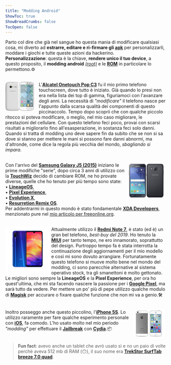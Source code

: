 ```yaml
---
title: "Modding Android"
ShowToc: true
ShowBreadCrumbs: false
TocOpen: false
---
```


 Parto col dire che già nel sangue ho questa mania di modificare qualsiasi cosa, mi diverto ad <b>estrarre, editare e ri-firmare gli <a href="https://it.wikipedia.org/wiki/APK_(formato_di_file)" target="_blank" rel="noopener noreferrer">apk</a></b> per personalizzarli, moddare i giochi e tutte queste azioni da hackerino.<br><b>Personalizzazione</b>: questa è la chiave, <b>rendere unico il tuo device</b>, a questo proposito, il <b>modding android</b> <a href="https://en.wikipedia.org/wiki/Rooting_(Android)" target="_blank" rel="noopener noreferrer"><i>(root)</i></a> e le <a href="https://it.wikipedia.org/wiki/Read_Only_Memory#ROM_dispositivi_mobiliROM" target="_blank" rel="noopener noreferrer"><b>ROM</b></a> in particolare lo permettono.⚙️<br><br>

<div style="float: left; margin-right: 15px">
<img src="/alcatel.png" alt="Alcatel Onetouch Pop C3" width="90"/></div>
    <p align="left">L'<a href="https://www.hdblog.it/schede-tecniche/alcatel-onetouch-pop-c3_i2700/" target="_blank" rel="noopener noreferrer"><b>Alcatel Onetouch Pop C3</b></a> fu il mio primo telefono touchscreen, dove tutto è iniziato. Già quando lo presi non era nella lista dei top di gamma, figuriamoci con l'avanzare degli anni. La necessità di <i>"modificare"</i> il telefono nasce per l'appunto dalla scarsa qualità dei componenti di questo piccinaccolo. Tempo dopo scoprii che con qualche piccolo ritocco si poteva modificare, o meglio, nel mio caso migliorare, le prestazioni del cellulare. Con questo telefono feci poco, provai con scarsi risultati a migliorarlo fino all'esasperazione, in sostanza feci solo danni. Quando si tratta di modding uno deve sapere fin da subito che se non si sa dove si stanno per mettere le mani si possono fare danni abnormi, ma d'altronde, come dice la regola più vecchia del mondo, <i>sbagliando si impara</i>.<br><br></p>

<div style="float: right; margin-right: 6px">
<img src="/j5.png" alt="Samsung Galaxy J5 2015" width="115"/></div>
    <p align="left">Con l'arrivo del <a href="https://www.hdblog.it/schede-tecniche/samsung-galaxy-j5_i2887/" target="_blank" rel="noopener noreferrer"><b>Samsung Galaxy J5 (2015)</b></a> iniziano le prime modifiche "serie", dopo circa 3 anni di utilizzo con la <a href="https://it.wikipedia.org/wiki/TouchWiz" target="_blank" rel="noopener noreferrer"><b>TouchWiz</b></a> decido di cambiare ROM, ne ho provate diverse, quelle che ho tenuto per più tempo sono state:<br>
     • <a href="https://lineageos.org/" target="_blank" rel="noopener noreferrer"><b>LineageOS</b></a>,<br>
     • <a href="https://download.pixelexperience.org/" target="_blank" rel="noopener noreferrer"><b>Pixel Experience</b></a>,<br>
     • <a href="https://evolution-x.org/" target="_blank" rel="noopener noreferrer"><b>Evolution X</b></a>,<br>
     • <a href="https://resurrectionremix.com/" target="_blank" rel="noopener noreferrer"><b>Resurretion Remix OS</b></a>.<br>
    Per addentrarmi in questo mondo è stato fondamentale <a href="https://www.xda-developers.com/" target="_blank" rel="noopener noreferrer"><b>XDA Developers</b></a>, menzionato pure nel <a href="https://www.freeonline.org/migliori/migliori-siti-per-android.html" target="_blank" rel="noopener noreferrer">mio articolo per freeonline.org</a>.<br><br></p>

<div style="float: left; margin-right: 4px">
<img src="/rn7.png" alt="Redmi Note 7" width="140"/></div>
    <p align="left">Attualmente utilizzo il <a href="https://www.hdblog.it/schede-tecniche/redmi-note-7_i3846/" target="_blank" rel="noopener noreferrer"><b>Redmi Note 7</b></a>, è stato (ed è) un gran bel telefono, <i>best-buy del 2019</i>. Ho tenuto la <a href="https://it.wikipedia.org/wiki/MIUI" target="_blank" rel="noopener noreferrer"><b>MIUI</b></a> per tanto tempo, ne ero innamorato, soprattutto del design. Purtroppo tempo fa è stata interrotta la continuazione degli aggiornamenti per il mio modello e così mi sono dovuto arrangiare. Fortunatamente questo telefono si muove molto bene nel mondo del modding, ci sono parecchie alternative al sistema operativo stock, tra gli smanettoni è molto gettonato. Le migliori sono sempre la <b>LineageOS</b> e la <b>Pixel Experience</b>, per ora ho quest'ultima, che mi sta facendo nascere la passione per i <a href="https://store.google.com/" target="_blank" rel="noopener noreferrer"><b>Google Pixel</b></a>, ma sarà tutto da vedere. Per mettere un po' più di pepe utilizzo qualche modulo di <a href="https://en.wikipedia.org/wiki/Magisk_(software)" target="_blank" rel="noopener noreferrer"><b>Magisk</b></a> per accurare o fixare qualche funzione che non mi va a genio.🛠<br><br></p>

<div style="float: right; margin-right: 4px">
<img src="/i5s.png" alt="iPhone 5S" width="100"/></div>
    <p align="left">Inoltro posseggo anche questo piccolino, l'<a href="https://www.hdblog.it/schede-tecniche/apple-iphone-5s_i2511/" target="_blank" rel="noopener noreferrer"><b>iPhone 5S</b></a>. Lo utilizzo raramente per fare qualche esperimento personale con <a href="https://it.wikipedia.org/wiki/IOS" target="_blank" rel="noopener noreferrer"><b>iOS</b></a>, fa comodo. L'ho usato molto nel mio periodo <i>"modding"</i> per effettuare il <a href="https://it.wikipedia.org/wiki/Jailbreak_(iOS)" target="_blank" rel="noopener noreferrer"><b>Jailbreak</b></a> con <a href="https://it.wikipedia.org/wiki/Cydia" target="_blank" rel="noopener noreferrer"><b>Cydia</b></a>.📦<br><br></p>

> <b>Fun fact</b>: avevo anche un tablet che avrò usato sì e no un paio di volte perchè aveva 512 mb di RAM (😶), il suo nome era <a href="https://www.tecnocino.it/2015/01/articolo/trekstor-surftab-breeze-7-0-quad-prezzo-e-scheda/58669/" target="_blank" rel="noopener noreferrer"><b>TrekStor SurfTab breeze 7.0 quad</b></a>.